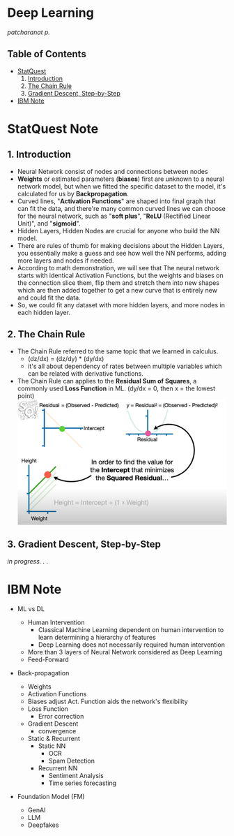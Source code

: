 # Deep Learning
*patcharanat p.*

## Table of Contents
- [StatQuest](#statquest-note)
    1. [Introduction](#1-introduction)
    2. [The Chain Rule](#2-the-chain-rule)
    3. [Gradient Descent, Step-by-Step](#3-gradient-descent-step-by-step)
- [IBM Note](#ibm-note)

# StatQuest Note

## 1. Introduction
- Neural Network consist of nodes and connections between nodes
- **Weights** or estimated parameters (**biases**) first are unknown to a neural network model, but when we fitted the specific dataset to the model, it's calculated for us by **Backpropagation**.
- Curved lines, "**Activation Functions**" are shaped into final graph that can fit the data, and there're many common curved lines we can choose for the neural network, such as "**soft plus**", "**ReLU** (Rectified Linear Unit)", and "**sigmoid**".
- Hidden Layers, Hidden Nodes are crucial for anyone who build the NN model.
- There are rules of thumb for making decisions about the Hidden Layers, you essentially make a guess and see how well the NN performs, adding more layers and nodes if needed.
- According to math demonstration, we will see that The neural network starts with identical Activation Functions, but the weights and biases on the connection slice them, flip them and stretch them into new shapes which are then added together to get a new curve that is entirely new and could fit the data.
- So, we could fit any dataset with more hidden layers, and more nodes in each hidden layer.

## 2. The Chain Rule
- The Chain Rule referred to the same topic that we learned in calculus.
    - (dz/dx) = (dz/dy) * (dy/dx)
    - it's all about dependency of rates between multiple variables which can be related with derivative functions.
- The Chain Rule can applies to the **Residual Sum of Squares**, a commonly used **Loss Function** in ML. (dy/dx = 0, then x = the lowest point)
![chain_rule_residual](./pictures/chain_rule_residual.png)

## 3. Gradient Descent, Step-by-Step
*in progress. . .*


# IBM Note

- ML vs DL
    - Human Intervention
        - Classical Machine Learning dependent on human intervention to learn determining a hierarchy of features
        - Deep Learning does not necessarily required human intervention
    - More than 3 layers of Neural Network considered as Deep Learning
    - Feed-Forward

- Back-propagation
    - Weights
    - Activation Functions
    - Biases
        adjust Act. Function aids the network's flexibility
    - Loss Function
        - Error correction
    - Gradient Descent
        - convergence
    - Static & Recurrent
        - Static NN
            - OCR
            - Spam Detection
        - Recurrent NN
            - Sentiment Analysis
            - Time series forecasting

- Foundation Model (FM)
    - GenAI
    - LLM
    - Deepfakes